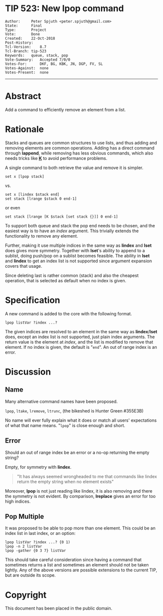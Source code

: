 # TIP 523: New lpop command
	Author:		Peter Spjuth <peter.spjuth@gmail.com>
	State:		Final
	Type:		Project
	Vote:		Done
	Created:	22-Oct-2018
	Post-History:
	Tcl-Version:	8.7
	Tcl-Branch:	tip-523
	Keywords:	queue, stack, pop
	Vote-Summary:   Accepted 7/0/0
	Votes-For:      DKF, BG, KBK, JN, DGP, FV, SL
	Votes-Against:  none
	Votes-Present:  none
-----

# Abstract

Add a command to efficiently remove an element from a list.

# Rationale

Stacks and queues are common structures to use lists, and thus adding
and removing elements are common operations.
Adding has a direct command through **lappend**, while removing has less
obvious commands, which also needs tricks like
**[K](https://wiki.tcl-lang.org/page/K)** to avoid performance problems.

A single command to both retrieve the value and remove it is simpler.

	set x [lpop stack]

vs.

	set x [lindex $stack end]
	set stack [lrange $stack 0 end-1]

or even

	set stack [lrange [K $stack [set stack {}]] 0 end-1]

To support both queue and stack the pop end needs to be chosen, and the easiest
way is to have an _index_ argument. This trivially extends the functionality to
remove any element.

Further, making it use multiple indices in the same way as **lindex** and **lset** does
gives more symmetry. Together with **lset**'s ability to append to a sublist,
doing push/pop on a sublist becomes feasible.
The ability in **lset** and **lindex** to get an index list is not supported since
argument expansion covers that usage.

Since deleting last is rather common (stack) and also the cheapest operation,
that is selected as default when no index is given.

# Specification

A new command is added to the core with the following format.

	lpop listVar ?index ...?

The given indices are resolved to an element in the same way as **lindex**/**lset**
does, except an index list is not supported, just plain index arguments.
The return value is the element at _index_, and the list is modified to
remove that element.
If no index is given, the default is "`end`".
An out of range index is an error.

# Discussion

## Name

Many alternative command names have been proposed.

`lpop`, `ltake`, `lremove`, `ltrunc`, (the bikeshed is Hunter Green #355E3B)

No name will ever fully explain what it does or match all users' expectations
of what that name means. "`lpop`" is close enough and short.

## Error

Should an out of range index be an error or a no-op returning the empty string?

Empty, for symmetry with **lindex**.

 > "It has always seemed wrongheaded to me that commands like lindex return
   the empty string when no element exists"

Moreover, **lpop** is not just reading like lindex, it is also removing and there the
symmetry is not evident. By comparison, **lreplace** gives an error for too high indices.

## Pop Multiple

It was proposed to be able to pop more than one element.
This could be an index list in last index, or an option:

	lpop listVar ?index ...? {0 1)
	lpop -n 2 listVar
	lpop -gather {0 3 7} listVar

This should take careful consideration since having a command that sometimes
returns a list and sometimes an element should not be taken lightly.
Any of the above versions are possible extensions to the current TIP, but are
outside its scope.

# Copyright

This document has been placed in the public domain.
